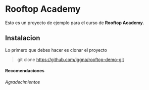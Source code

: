 # Rooftop Academy

Esto es un proyecto de ejemplo para el curso de **Rooftop Academy**.

## Instalacion

Lo primero que debes hacer es clonar el proyecto

> git clone https://github.com/iggna/rooftop-demo-git


#### Recomendaciones

###### Agradecimientos

